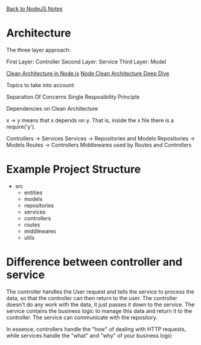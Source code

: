 [Back to NodeJS Notes](index)

# Architecture

The three layer approach:

First Layer: Controller
Second Layer: Service
Third Layer: Model

[Clean Architecture in Node.js](/notes/conferences/3)
[Node Clean Architecture Deep Dive](/notes/conferences/4)

Topics to take into account:

Separation Of Concerns
Single Resposibility Principle


Dependencies on Clean Architecture

x -> y means that x depends on y. That is, inside the x file there is a require('y').

Controllers -> Services
Services -> Repositories and Models
Repositories -> Models
Routes -> Controllers
Middlewares used by Routes and Controllers

# Example Project Structure

* src
  - entities
  - models
  - repositories
  - services
  - controllers
  - routes
  - middlewares
  - utils


# Difference between controller and service

The controller handles the User request and tells the service to process the data, so that the controller can then return to the user.
The controller doesn't do any work with the data, it just passes it down to the service.
The service contains the business logic to manage this data and return it to the controller.
The service can communicate with the repository.

In essence, controllers handle the "how" of dealing with HTTP requests, while services handle the "what" and "why" of your business logic



